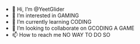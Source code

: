 - 👋 Hi, I’m @YeetGlider
- 👀 I’m interested in GAMING
- 🌱 I’m currently learning CODING
- 💞️ I’m looking to collaborate on GCODING A GAME
- 📫 How to reach me NO WAY TO DO SO

<!---
YeetGlider/YeetGlider is a ✨ special ✨ repository because its `README.md` (this file) appears on your GitHub profile.
You can click the Preview link to take a look at your changes.
--->
